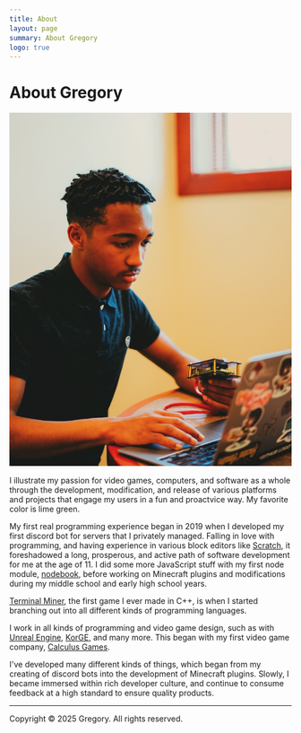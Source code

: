 ```yaml
---
title: About
layout: page
summary: About Gregory
logo: true
---
```


# About Gregory

![Gregory Mithell](/assets/gregory.jpg)

I illustrate my passion for video games, computers, 
and software as a whole through the development, modification, 
and release of various platforms and projects that engage my users 
in a fun and proactvice way. My favorite color is lime green.

My first real programming experience began in 2019 when I developed my first discord bot for servers that I privately managed. Falling in love with programming, and having experience in various block editors like [Scratch](https://scratch.mit.edu), it foreshadowed a long, prosperous, and active path of software development for me at the age of 11. I did some more JavaScript stuff with my first node module, [nodebook](https://nodebook.js.org), before working on Minecraft plugins and modifications during my middle school and early high school years. 

[Terminal Miner](https://github.com/gmitch215/Terminal-Miner), the first  game I ever made in C++, is when I started branching out into all different kinds of programming languages.

I work in all kinds of programming and video game design, such as with [Unreal Engine](https://unrealengine.com), [KorGE](https://korge.org), and many more. This began with my first video game company, [Calculus Games](https://calcugames.xyz).

I've developed many different kinds of things, which began from my creating of discord bots into the development of Minecraft plugins. Slowly, I became immersed within rich developer culture, and continue to consume feedback at a high standard to ensure quality products.

---

Copyright © 2025 Gregory. All rights reserved.
